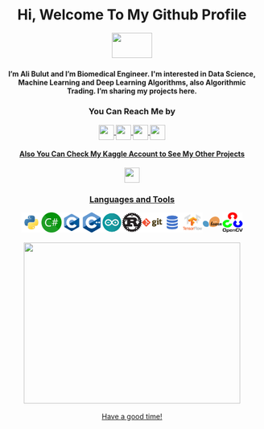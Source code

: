<h1 align="center"> Hi, Welcome To My Github Profile</h1>   

<div align="center">
<img src="https://camo.githubusercontent.com/58502bc6910820c71f8cd9f3a6640c7d5374b4f752d4fdc5c4e79bdbd4fe4726/68747470733a2f2f6d656469612e67697068792e636f6d2f6d656469612f62634b6d49576b554d436a566d2f67697068792e676966" width="80" height="50" />
</div>   

<h4 align="center"> I’m Ali Bulut and I’m Biomedical Engineer. I'm interested in Data Science, Machine Learning and Deep Learning Algorithms, also Algorithmic Trading. I’m sharing my projects here.</h4> 


<!---
Also, I am improving myself on embedded systems. In particular, I’m working to develop projects where embedded systems and machine learning models can be used together.
--->
        


<h3 align="center"> You Can Reach Me by  </h3>

<div align="center">
<a href="mailto:alibulut.ablt@gmail.com?"> <img height="30" width="30" src="https://unpkg.com/simple-icons@v7/icons/gmail.svg" align="center" /> 
<a href="https://www.linkedin.com/in/ali-bulut-1a113524b?"> <img height="30" width="30" src="https://unpkg.com/simple-icons@v7/icons/linkedin.svg" align="center" /> 
<a href="https://twitter.com/alibulutt7?t=XjGOLZMAoO9-R8oeZ7L5bg&s=09?"> <img height="30" width="30" src="https://unpkg.com/simple-icons@v7/icons/twitter.svg" align="center" /> 
<a href="https://medium.com/@alibulutb?"> <img height="30" width="30" src="https://camo.githubusercontent.com/62e64e26e4fb4cf9f89649ea65f9b936094bc39d99770a9165911c925ddc2e20/68747470733a2f2f63646e2e6a7364656c6976722e6e65742f6e706d2f73696d706c652d69636f6e7340332e302e312f69636f6e732f6d656469756d2e737667" align="center" />
</div>     


<h4 align="center"> Also You Can Check My Kaggle Account to See My Other Projects </h4>
<div align="center">
<a href="https://www.kaggle.com/alibulut1/code?"> <img height="30" width="30" src="https://cloud.githubusercontent.com/assets/6185394/6852526/739d9406-d3e5-11e4-9d04-fc2b6acb7e8e.png" align="center" />
</div> 
        
<h3 align="center"> Languages and Tools  </h3>   
<div align="center">
<img src="https://raw.githubusercontent.com/github/explore/80688e429a7d4ef2fca1e82350fe8e3517d3494d/topics/python/python.png" width="40" height="40"><img src="https://raw.githubusercontent.com/github/explore/80688e429a7d4ef2fca1e82350fe8e3517d3494d/topics/csharp/csharp.png" width="40" height="40"><img src="https://raw.githubusercontent.com/github/explore/f3e22f0dca2be955676bc70d6214b95b13354ee8/topics/c/c.png" width="40" height="40"><img src="https://raw.githubusercontent.com/devicons/devicon/master/icons/cplusplus/cplusplus-original.svg" width="40" height="40"><img src="https://raw.githubusercontent.com/github/explore/80688e429a7d4ef2fca1e82350fe8e3517d3494d/topics/arduino/arduino.png" width="40" height="40"><img src="https://raw.githubusercontent.com/github/explore/80688e429a7d4ef2fca1e82350fe8e3517d3494d/topics/rust/rust.png" width="40" height="40"><img src="https://raw.githubusercontent.com/github/explore/80688e429a7d4ef2fca1e82350fe8e3517d3494d/topics/git/git.png" width="40" height="40"><img src="https://raw.githubusercontent.com/github/explore/80688e429a7d4ef2fca1e82350fe8e3517d3494d/topics/sql/sql.png" width="40" height="40"><img src="https://raw.githubusercontent.com/github/explore/80688e429a7d4ef2fca1e82350fe8e3517d3494d/topics/tensorflow/tensorflow.png" width="40" height="40"><img src="https://raw.githubusercontent.com/github/explore/80688e429a7d4ef2fca1e82350fe8e3517d3494d/topics/scikit-learn/scikit-learn.png" width="40" height="40"><img src="https://raw.githubusercontent.com/github/explore/80688e429a7d4ef2fca1e82350fe8e3517d3494d/topics/opencv/opencv.png" width="40" height="40">
</div>        
<br />
        
        
<div align="center">
<img height="320" width="430" src="https://user-images.githubusercontent.com/92849974/186729417-5e5c7b23-03a0-4ef8-90ff-f7ee8ceb06bc.gif" align="center" />
</div> 
<br />

<div align="center">
Have a good time!
</div>


        
<!---
<div align="center">
<details> 
<summary>:bulb: Github Stats</summary>
<img src="https://github-readme-stats.vercel.app/api?username=alibulutb&theme=onedark"
</details>

<details> 
<summary>:bulb: Most Used Languages</summary>
<img src="https://github-readme-stats.vercel.app/api/top-langs/?username=alibulutb&layout=compact"
</details>
</div>
--->

  
  
  
<!---
alibulutb/alibulutb is a ✨ special ✨ repository because its `README.md` (this file) appears on your GitHub profile.
You can click the Preview link to take a look at your changes.
--->
